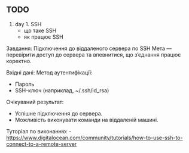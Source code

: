 ## TODO
1. day 1. SSH
    - що таке SSH
    - як працює SSH

Завдання: Підключення до віддаленого сервера по SSH
Мета — перевірити доступ до сервера та впевнитися, що з’єднання працює коректно.

Вхідні дані:
Метод аутентифікації:
- Пароль
- SSH-ключ (наприклад, ~/.ssh/id_rsa)

Очікуваний результат:
- Успішне підключення до сервера.
- Можливість виконувати команди на віддаленій машині.

Туторіал по виконанню:
    - https://www.digitalocean.com/community/tutorials/how-to-use-ssh-to-connect-to-a-remote-server